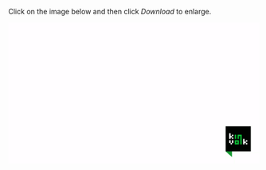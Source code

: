 Click on the image below and then click *Download* to enlarge.

![](demo-traceloop-gifterminal.gif)

